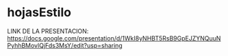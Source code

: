 # hojasEstilo

LINK DE LA PRESENTACION: https://docs.google.com/presentation/d/1WkI8yNHBT5RsB9GpEJZYNQuuNPyhhBMovlQjFds3MsY/edit?usp=sharing
